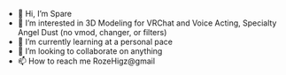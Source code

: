 - 👋 Hi, I’m Spare
- 👀 I’m interested in 3D Modeling for VRChat and Voice Acting, Specialty Angel Dust (no vmod, changer, or filters)
- 🌱 I’m currently learning at a personal pace
- 💞️ I’m looking to collaborate on anything
- 📫 How to reach me RozeHigz@gmail

<!---
Higzzy/Higzzy is a ✨ special ✨ repository because its `README.md` (this file) appears on your GitHub profile.
You can click the Preview link to take a look at your changes.
--->
